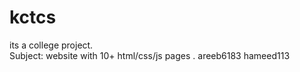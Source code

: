 # kctcs
its a college project.      
Subject: website with 10+ html/css/js pages
.
areeb6183
hameed113